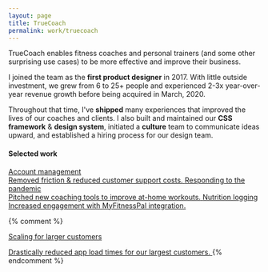 ```yaml
---
layout: page
title: TrueCoach
permalink: work/truecoach
---
```


<div class="mb-12">
  <p>TrueCoach enables fitness coaches and personal trainers (and some other surprising use cases) to be more effective and improve their business.</p>
  <p>I joined the team as the <strong>first product designer</strong> in 2017. With little outside investment, we grew from 6 to 25+ people and experienced 2-3x year-over-year revenue growth before being acquired in March, 2020.</p>
  <p>Throughout that time, I've <strong>shipped</strong> many experiences that improved the lives of our coaches and clients. I also built and maintained our <strong>CSS framework</strong> &amp; <strong>design system</strong>, initiated a <strong>culture</strong> team to communicate ideas upward, and established a hiring process for our design team.</p>
</div>

<h4>Selected work</h4>
<div class="divide-y divide-gray-300 border-t border-gray-300">
  <a class="block py-4" href="/work/truecoach/account">
    <span class="font-bold my-0 link--highlight">Account management</span><br>
    <span class="text-gray-900 dark:text-gray-300 text-base"><i class="fa fa-fw fa-long-arrow-right mr-1 text-gray-500"></i>Removed friction &amp; reduced customer support costs.</span>
  </a>
  <a class="block py-4" href="/work/truecoach/pandemic">
    <span class="font-bold my-0 link--highlight">Responding to the pandemic</span><br>
    <span class="text-gray-900 dark:text-gray-300 text-base"><i class="fa fa-fw fa-long-arrow-right mr-1 text-gray-600"></i>Pitched new coaching tools to improve at-home workouts.</span>
  </a>
  <a class="block py-4" href="/work/truecoach/nutrition">
    <span class="font-bold my-0 link--highlight">Nutrition logging</span><br>
    <span class="text-gray-900 dark:text-gray-300 text-base"><i class="fa fa-fw fa-long-arrow-right mr-1 text-gray-600"></i>Increased engagement with MyFitnessPal integration.</span>
  </a>
</div>

{% comment %}
<a class="block py-4" href="/work/truecoach/myfitnesspal">
<p class="font-bold my-0">Scaling for larger customers</p>
<span class="text-gray-900 text-sm"><i class="fa fa-fw fa-long-arrow-right mr-1 text-gray-600"></i>Drastically reduced app load times for our largest customers.</span>
</a>
{% endcomment %}

